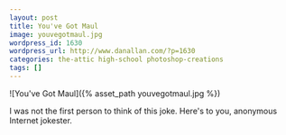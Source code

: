 ```yaml
---
layout: post
title: You've Got Maul
image: youvegotmaul.jpg
wordpress_id: 1630
wordpress_url: http://www.danallan.com/?p=1630
categories: the-attic high-school photoshop-creations
tags: []
---
```

![You've Got Maul]({% asset_path youvegotmaul.jpg %})

I was not the first person to think of this joke. Here's to you, anonymous Internet jokester.
